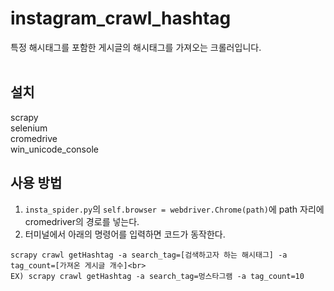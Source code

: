 # instagram_crawl_hashtag
특정 해시태그를 포함한 게시글의 해시태그를 가져오는 크롤러입니다.<br><br>

설치
----------
scrapy <br>
selenium <br>
cromedrive <br>
win_unicode_console <br>

사용 방법
----------
1. `insta_spider.py`의 `self.browser = webdriver.Chrome(path)`에 path 자리에 cromedriver의 경로를 넣는다.  
2. 터미널에서 아래의 명령어를 입력하면 코드가 동작한다.
```
scrapy crawl getHashtag -a search_tag=[검색하고자 하는 해시태그] -a tag_count=[가져온 게시글 개수]<br>
EX) scrapy crawl getHashtag -a search_tag=멍스타그램 -a tag_count=10
```    
